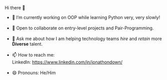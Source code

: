Hi there 👋

- 🔭  I’m currently working on OOP while learning Python very, very slowly! <BR> <BR>
- 👯  Open to collaborate on entry-level projects and Pair-Programming. <BR><BR>
- 💬  Ask me about how I am helping technology teams <i>hire</i> and <i>retain</i> more <b>Diverse</b> talent. <BR><BR>
- 📫  How to reach me:<BR>
LinkedIn: https://www.linkedin.com/in/jonathondown/ <BR><BR>
- 😄  Pronouns: He/Him


